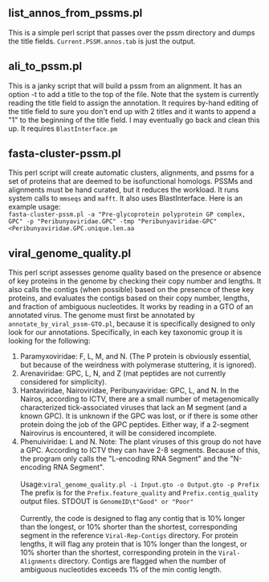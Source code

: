 ## list_annos_from_pssms.pl 
This is a simple perl script that passes over the pssm directory and dumps the title fields. `Current.PSSM.annos.tab` is just the output.<br>

## ali_to_pssm.pl
This is a janky script that will build a pssm from an alignment.  It has an option -t to add a title to the top of the file.  Note that the system is currently reading the title field to assign the annotation.  It requires by-hand editing of the title field to  sure you don't end up with 2 titles and it wants to append a "1" to the beginning of the title field.   I may eventually go back and clean this up.  It requires `BlastInterface.pm`<br>

## fasta-cluster-pssm.pl 
This perl script will create automatic clusters, alignments, and pssms for a set of proteins that are deemed to be isofunctional homologs.  PSSMs and alignments must be hand curated, but it reduces the workload.  It runs system calls to `mmseqs` and `mafft`. 
 It also uses BlastInterface. Here is an example usage:<br>
`fasta-cluster-pssm.pl -a "Pre-glycoprotein polyprotein GP complex, GPC" -p "Peribunyaviridae.GPC" -tmp "Peribunyaviridae-GPC"  <Peribunyaviridae.GPC.unique.len.aa`<br>

## viral_genome_quality.pl
This perl script assesses genome quality based on the presence or absence of key proteins in the genome by checking their copy number and lengths. It also calls the contigs (when possible) based on the presence of these key proteins, and evaluates the contigs based on their copy number, lengths, and fraction of ambiguous nucleotides. It works by reading in a GTO of an annotated virus. The genome must first be annotated by `annotate_by_viral_pssm-GTO.pl`, because it is specifically designed to only look for our annotations. Specifically, in each key taxonomic group it is looking for the following:<br>
1. Paramyxoviridae: F, L, M, and N. (The P protein is obviously essential, but because of the weirdness with polymerase stuttering, it is ignored).
2. Arenaviridae: GPC, L, N, and Z (mat peptides are not currently considered for simplicity).
3. Hantaviridae, Nairoviridae, Peribunyaviridae: GPC, L, and N. In the Nairos, according to ICTV, there are a small number of metagenomically characterized tick-associated viruses that lack an M segment (and a known GPC). It is unknown if the GPC was lost, or if there is some other protein doing the job of the GPC peptides. Either way, if a 2-segment Nairovirus is encountered, it will be considered incomplete.
4. Phenuiviridae: L and N. Note: The plant viruses of this group do not have a GPC. According to ICTV they can have 2-8 segments. Because of this, the program only calls the "L-encoding RNA Segment" and the "N-encoding RNA Segment".<br><br>
Usage:`viral_genome_quality.pl -i Input.gto -o Output.gto -p Prefix`<br>
The prefix is for the `Prefix.feature_quality` and `Prefix.contig_quality` output files. STDOUT is `GenomeID\t"Good" or "Poor"`
<br><br>
Currently, the code is designed to flag any contig that is 10% longer than the longest, or 10% shorter than the shortest, corresponding segment in the reference `Viral-Rep-Contigs` directory. For protein lengths, it will flag any protein that is 10% longer than the longest, or 10% shorter than the shortest, corresponding protein in the `Viral-Alignments` directory.  Contigs are flagged when the number of ambiguous nucleotides exceeds 1% of the min contig length. 
